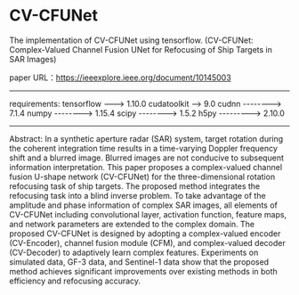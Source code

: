 # CV-CFUNet
The implementation of CV-CFUNet using tensorflow. (CV-CFUNet: Complex-Valued Channel Fusion UNet for Refocusing of Ship Targets in SAR Images)

paper URL：https://ieeexplore.ieee.org/document/10145003

************************************************************
requirements:
  tensorflow ---> 1.10.0
  cudatoolkit --> 9.0
  cudnn --------> 7.1.4
  numpy --------> 1.15.4
  scipy --------> 1.5.2
  h5py ---------> 2.10.0
************************************************************

Abstract:
In a synthetic aperture radar (SAR) system, target rotation during the coherent integration time results in a time-varying Doppler frequency shift and a blurred image. Blurred images are not conducive to subsequent information interpretation. This paper proposes a complex-valued channel fusion U-shape network (CV-CFUNet) for the three-dimensional rotation refocusing task of ship targets. The proposed method integrates the refocusing task into a blind inverse problem. To take advantage of the amplitude and phase information of complex SAR images, all elements of CV-CFUNet including convolutional layer, activation function, feature maps, and network parameters are extended to the complex domain. The proposed CV-CFUNet is designed by adopting a complex-valued encoder (CV-Encoder), channel fusion module (CFM), and complex-valued decoder (CV-Decoder) to adaptively learn complex features. Experiments on simulated data, GF-3 data, and Sentinel-1 data show that the proposed method achieves significant improvements over existing methods in both efficiency and refocusing accuracy.
